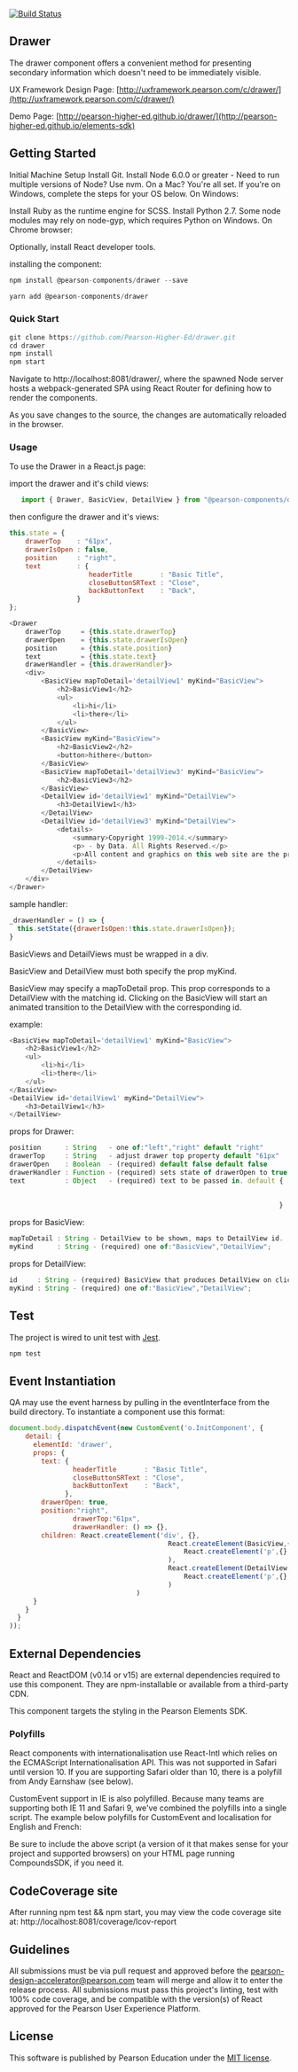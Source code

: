 [![Build Status](https://travis-ci.org/Pearson-Higher-Ed/drawer.svg?branch=master)](https://travis-ci.org/Pearson-Higher-Ed/drawer)

## Drawer

The drawer component offers a convenient method for presenting secondary information which doesn't need to be immediately visible.

UX Framework Design Page:
[http://uxframework.pearson.com/c/drawer/](http://uxframework.pearson.com/c/drawer/)

Demo Page:
[http://pearson-higher-ed.github.io/drawer/](http://pearson-higher-ed.github.io/elements-sdk)

## Getting Started

Initial Machine Setup
Install Git.
Install Node 6.0.0 or greater - Need to run multiple versions of Node? Use nvm.
On a Mac? You're all set. If you're on Windows, complete the steps for your OS below.
On Windows:

Install Ruby as the runtime engine for SCSS.
Install Python 2.7. Some node modules may rely on node-gyp, which requires Python on Windows.
On Chrome browser:

Optionally, install React developer tools.

installing the component:
```javascript
npm install @pearson-components/drawer --save

yarn add @pearson-components/drawer
```
### Quick Start
```javascript
git clone https://github.com/Pearson-Higher-Ed/drawer.git
cd drawer
npm install
npm start
```
Navigate to http://localhost:8081/drawer/, where the spawned Node server hosts a webpack-generated SPA using React Router for defining how to render the components.

As you save changes to the source, the changes are automatically reloaded in the browser.

### Usage

To use the Drawer in a React.js page:

import the drawer and it's child views:
 ```javascript
	import { Drawer, BasicView, DetailView } from "@pearson-components/drawer";
 ```
then configure the drawer and it's views:

```javascript
this.state = {
	drawerTop    : "61px",
	drawerIsOpen : false,
	position     : "right",
	text         : {
					headerTitle       : "Basic Title",
					closeButtonSRText : "Close",
					backButtonText    : "Back",
				 }
};
```

```javascript
<Drawer
	drawerTop     = {this.state.drawerTop}
	drawerOpen    = {this.state.drawerIsOpen}
	position      = {this.state.position}
	text          = {this.state.text}
	drawerHandler = {this.drawerHandler}>
	<div>
		<BasicView mapToDetail='detailView1' myKind="BasicView">
			<h2>BasicView1</h2>
			<ul>
				<li>hi</li>
				<li>there</li>
			</ul>
		</BasicView>
		<BasicView myKind="BasicView">
			<h2>BasicView2</h2>
			<button>hithere</button>
		</BasicView>
		<BasicView mapToDetail='detailView3' myKind="BasicView">
			<h2>BasicView3</h2>
		</BasicView>
		<DetailView id='detailView1' myKind="DetailView">
			<h3>DetailView1</h3>
		</DetailView>
		<DetailView id='detailView3' myKind="DetailView">
			<details>
				<summary>Copyright 1999-2014.</summary>
				<p> - by Data. All Rights Reserved.</p>
				<p>All content and graphics on this web site are the property of the company  Data.</p>
			</details>
		</DetailView>
	</div>
</Drawer>
```

sample handler:
```javascript
_drawerHandler = () => {
  this.setState({drawerIsOpen:!this.state.drawerIsOpen});
}
```

BasicViews and DetailViews must be wrapped in a div.

BasicView and DetailView must both specify the prop myKind.

BasicView may specify a mapToDetail prop. This prop corresponds to a DetailView with the matching id. Clicking on the BasicView will start an animated transition to the DetailView with the corresponding id.

example:
```javascript
<BasicView mapToDetail='detailView1' myKind="BasicView">
	<h2>BasicView1</h2>
	<ul>
		<li>hi</li>
		<li>there</li>
	</ul>
</BasicView>
<DetailView id='detailView1' myKind="DetailView">
	<h3>DetailView1</h3>
</DetailView>
```
props for Drawer:
```javascript
position      : String   - one of:"left","right" default "right"
drawerTop     : String   - adjust drawer top property default "61px"
drawerOpen    : Boolean  - (required) default false default false
drawerHandler : Function - (required) sets state of drawerOpen to true or false
text          : Object   - (required) text to be passed in. default {
																		backButtonText    : "Back",
																		closeButtonSRText : "Close"
																	}
```

props for BasicView:
```javascript
mapToDetail : String - DetailView to be shown, maps to DetailView id.
myKind      : String - (required) one of:"BasicView","DetailView";
```

props for DetailView:

```javascript
id     : String - (required) BasicView that produces DetailView on click id maps to mapToDetail.
myKind : String - (required) one of:"BasicView","DetailView";
```

## Test
The project is wired to unit test with [Jest](https://facebook.github.io/jest/).

```javascript
npm test
```

## Event Instantiation
QA may use the event harness by pulling in the eventInterface from the build directory. To instantiate a component use this format:
```javascript
document.body.dispatchEvent(new CustomEvent('o.InitComponent', {
    detail: {
      elementId: 'drawer',
      props: {
        text: {
                headerTitle       : "Basic Title",
                closeButtonSRText : "Close",
                backButtonText    : "Back",
              },
        drawerOpen: true,
        position:"right",
				drawerTop:"61px",
				drawerHandler: () => {},
        children: React.createElement('div', {},
										React.createElement(BasicView,{mapToDetail:'detailView1',myKind:'BasicView'},
											React.createElement('p',{},'hi')
										),
										React.createElement(DetailView,{id:'detailView1',myKind:'DetailView'},
											React.createElement('p',{},'there')
										)
				  				)
      }
    }
  }
));
```


## External Dependencies
React and ReactDOM (v0.14 or v15) are external dependencies required to use this component. They are npm-installable or available from a third-party CDN.

This component targets the styling in the Pearson Elements SDK.

### Polyfills
React components with internationalisation use React-Intl which relies on the ECMAScript Internationalisation API. This was not supported in Safari until version 10. If you are supporting Safari older than 10, there is a polyfill from Andy Earnshaw (see below).

CustomEvent support in IE is also polyfilled. Because many teams are supporting both IE 11 and Safari 9, we've combined the polyfills into a single script. The example below polyfills for CustomEvent and localisation for English and French:

<script src="https://cdn.polyfill.io/v2/polyfill.js?features=CustomEvent,Intl.~locale.en,Intl.~locale.fr"></script>
Be sure to include the above script (a version of it that makes sense for your project and supported browsers) on your HTML page running CompoundsSDK, if you need it.

## CodeCoverage site
After running npm test && npm start, you may view the code coverage site at: http://localhost:8081/coverage/lcov-report

## Guidelines
All submissions must be via pull request and approved before the pearson-design-accelerator@pearson.com team will merge and allow it to enter the release process. All submissions must pass this project's linting, test with 100% code coverage, and be compatible with the version(s) of React approved for the Pearson User Experience Platform.

## License

This software is published by Pearson Education under the [MIT license](LICENSE).
